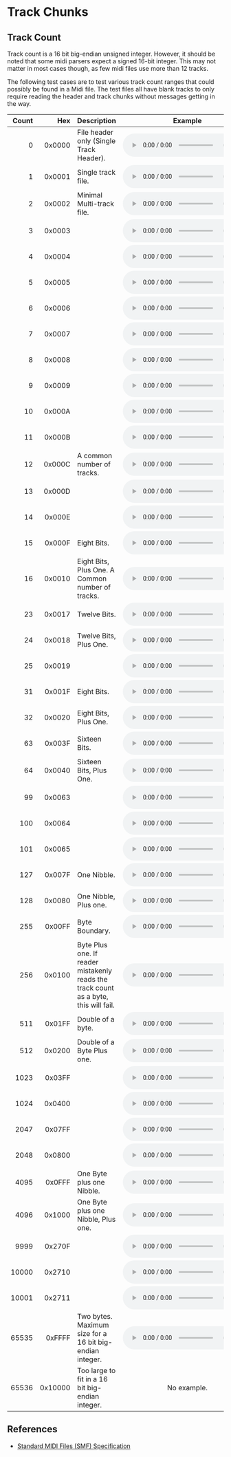 # Track Chunks

## Track Count
 
Track count is a 16 bit big-endian unsigned integer. However, it should be noted that some midi parsers expect a signed 16-bit integer. This may not matter in most cases though, as few midi files use more than 12 tracks.

The following test cases are to test various track count ranges that could possibly be found in a Midi file. The test files all have blank tracks to only require reading the header and track chunks without messages getting in the way.

| Count | Hex | Description | Example |
|---:|---:|:---|:---:|
| 0 | 0x0000 | File header only (Single Track Header). | <audio src=".\tracks\empty-00000-tracks.mid" controls preload="auto"></audio> |
| 1 | 0x0001 | Single track file. | <audio src=".\tracks\empty-00001-tracks.mid" controls preload="auto"></audio> |
| 2 | 0x0002 | Minimal Multi-track file. | <audio src=".\tracks\empty-00002-tracks.mid" controls preload="auto"></audio> |
| 3 | 0x0003 |  | <audio src=".\tracks\empty-00003-tracks.mid" controls preload="auto"></audio> |
| 4 | 0x0004 |  | <audio src=".\tracks\empty-00004-tracks.mid" controls preload="auto"></audio> |
| 5 | 0x0005 |  | <audio src=".\tracks\empty-00005-tracks.mid" controls preload="auto"></audio> |
| 6 | 0x0006 |  | <audio src=".\tracks\empty-00006-tracks.mid" controls preload="auto"></audio> |
| 7 | 0x0007 |  | <audio src=".\tracks\empty-00007-tracks.mid" controls preload="auto"></audio> |
| 8 | 0x0008 |  | <audio src=".\tracks\empty-00008-tracks.mid" controls preload="auto"></audio> |
| 9 | 0x0009 |  | <audio src=".\tracks\empty-00009-tracks.mid" controls preload="auto"></audio> |
| 10 | 0x000A |  | <audio src=".\tracks\empty-00010-tracks.mid" controls preload="auto"></audio> |
| 11 | 0x000B |  | <audio src=".\tracks\empty-00011-tracks.mid" controls preload="auto"></audio> |
| 12 | 0x000C | A common number of tracks. | <audio src=".\tracks\empty-00012-tracks.mid" controls preload="auto"></audio> |
| 13 | 0x000D |  | <audio src=".\tracks\empty-00013-tracks.mid" controls preload="auto"></audio> |
| 14 | 0x000E |  | <audio src=".\tracks\empty-00014-tracks.mid" controls preload="auto"></audio> |
| 15 | 0x000F | Eight Bits. | <audio src=".\tracks\empty-00015-tracks.mid" controls preload="auto"></audio> |
| 16 | 0x0010 | Eight Bits, Plus One. A Common number of tracks. | <audio src=".\tracks\empty-00016-tracks.mid" controls preload="auto"></audio> |
| 23 | 0x0017 | Twelve Bits. | <audio src=".\tracks\empty-00023-tracks.mid" controls preload="auto"></audio> |
| 24 | 0x0018 | Twelve Bits, Plus One. | <audio src=".\tracks\empty-00024-tracks.mid" controls preload="auto"></audio> |
| 25 | 0x0019 |  | <audio src=".\tracks\empty-00025-tracks.mid" controls preload="auto"></audio> |
| 31 | 0x001F | Eight Bits. | <audio src=".\tracks\empty-00031-tracks.mid" controls preload="auto"></audio> |
| 32 | 0x0020 | Eight Bits, Plus One. | <audio src=".\tracks\empty-00032-tracks.mid" controls preload="auto"></audio> |
| 63 | 0x003F | Sixteen Bits. | <audio src=".\tracks\empty-00063-tracks.mid" controls preload="auto"></audio> |
| 64 | 0x0040 | Sixteen Bits, Plus One. | <audio src=".\tracks\empty-00064-tracks.mid" controls preload="auto"></audio> |
| 99 | 0x0063 |  | <audio src=".\tracks\empty-00099-tracks.mid" controls preload="auto"></audio> |
| 100 | 0x0064 |  | <audio src=".\tracks\empty-00100-tracks.mid" controls preload="auto"></audio> |
| 101 | 0x0065 |  | <audio src=".\tracks\empty-00101-tracks.mid" controls preload="auto"></audio> |
| 127 | 0x007F | One Nibble. | <audio src=".\tracks\empty-00127-tracks.mid" controls preload="auto"></audio> |
| 128 | 0x0080 | One Nibble, Plus one. | <audio src=".\tracks\empty-00128-tracks.mid" controls preload="auto"></audio> |
| 255 | 0x00FF | Byte Boundary. | <audio src=".\tracks\empty-00255-tracks.mid" controls preload="auto"></audio> |
| 256 | 0x0100 | Byte Plus one. If reader mistakenly reads the track count as a byte, this will fail. | <audio src=".\tracks\empty-00256-tracks.mid" controls preload="auto"></audio> |
| 511 | 0x01FF | Double of a byte. | <audio src=".\tracks\empty-00511-tracks.mid" controls preload="auto"></audio> |
| 512 | 0x0200 | Double of a Byte Plus one. | <audio src=".\tracks\empty-00512-tracks.mid" controls preload="auto"></audio> |
| 1023 | 0x03FF |  | <audio src=".\tracks\empty-01023-tracks.mid" controls preload="auto"></audio> |
| 1024 | 0x0400 |  | <audio src=".\tracks\empty-01024-tracks.mid" controls preload="auto"></audio> |
| 2047 | 0x07FF |  | <audio src=".\tracks\empty-02047-tracks.mid" controls preload="auto"></audio> |
| 2048 | 0x0800 |  | <audio src=".\tracks\empty-02048-tracks.mid" controls preload="auto"></audio> |
| 4095 | 0x0FFF | One Byte plus one Nibble. | <audio src=".\tracks\empty-04095-tracks.mid" controls preload="auto"></audio> |
| 4096 | 0x1000 | One Byte plus one Nibble, Plus one. | <audio src=".\tracks\empty-04096-tracks.mid" controls preload="auto"></audio> |
| 9999 | 0x270F |  | <audio src=".\tracks\empty-09999-tracks.mid" controls preload="auto"></audio> |
| 10000 | 0x2710 |  | <audio src=".\tracks\empty-10000-tracks.mid" controls preload="auto"></audio> |
| 10001 | 0x2711 |  | <audio src=".\tracks\empty-10001-tracks.mid" controls preload="auto"></audio> |
| 65535 | 0xFFFF | Two bytes. Maximum size for a 16 bit big-endian integer. | <audio src=".\tracks\empty-65535-tracks.mid" controls preload="auto"></audio> |
| 65536 | 0x10000 | Too large to fit in a 16 bit big-endian integer. | No example. <!-- <audio src="" controls preload="auto"></audio> --> |

## References

- [Standard MIDI Files (SMF) Specification](https://www.midi.org/specifications/item/standard-midi-files-smf)